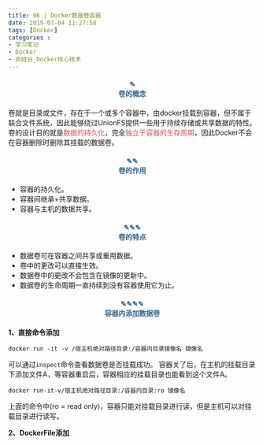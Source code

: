 ```yaml
---
title: 06 | Docker数据卷容器
date: 2019-07-04 11:27:58
tags: [Docker]
categories :
- 学习笔记
- Docker
- 尚硅谷_Docker核心技术
---
```


#### <center><font color = "#36648B">✎</font><br/><font color = "#36648B">卷的概念</font></center>
卷就是目录或文件，存在于一个或多个容器中，由docker挂载到容器，但不属于联合文件系统，因此能够绕过UnionFS提供一些用于持续存储或共享数据的特性。
卷的设计目的就是<font color = "#CD5555">数据的持久化</font>，完全<font color = "#CD5555">独立于容器的生存周期</font>，因此Docker不会在容器删除时删除其挂载的数据卷。


#### <center><font color = "#36648B">✎✎</font><br/><font color = "#36648B">卷的作用</font></center>
- 容器的持久化。
- 容器间继承+共享数据。
- 容器与主机的数据共享。

#### <center><font color = "#36648B">✎✎✎</font><br/><font color = "#36648B">卷的特点</font></center>
- 数据卷可在容器之间共享或重用数据。
- 卷中的更改可以直接生效。
- 数据卷中的更改不会包含在镜像的更新中。
- 数据卷的生命周期一直持续到没有容器使用它为止。


#### <center><font color = "#36648B">✎✎✎✎</font><br/><font color = "#36648B">容器内添加数据卷</font></center>
**1、直接命令添加**
```
docker run -it -v /宿主机绝对路径目录:/容器内目录镜像名 镜像名
```
可以通过`inspect`命令查看数据卷是否挂载成功。
容器关了后，在主机的挂载目录下添加文件A，等容器重启后，容器相应的挂载目录也能看到这个文件A。

```
docker run-it-v/宿主机绝对路径目录:/容器内目录:ro 镜像名
```
上面的命令中(ro = read only)，容器只能对挂载目录进行读，但是主机可以对挂载目录进行读写。

**2、DockerFile添加**

















